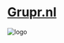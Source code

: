 # [Grupr.nl](https://www.grupr.nl/)
![logo](https://user-images.githubusercontent.com/67190735/186396585-46fccc81-16a1-42b4-abdc-de527168c5b0.png)
